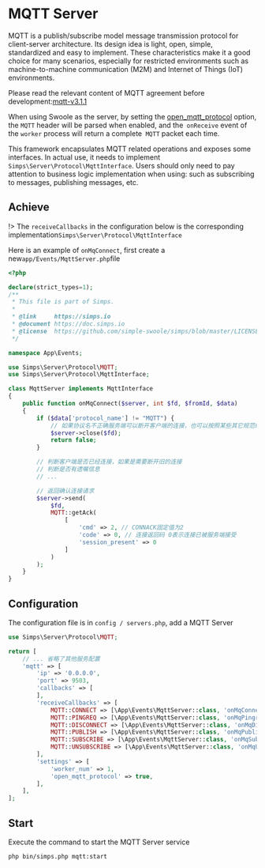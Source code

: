# MQTT Server

MQTT is a publish/subscribe model message transmission protocol for client-server architecture. Its design idea is light, open, simple, standardized and easy to implement. These characteristics make it a good choice for many scenarios, especially for restricted environments such as machine-to-machine communication (M2M) and Internet of Things (IoT) environments.

Please read the relevant content of MQTT agreement before development:[mqtt-v3.1.1](http://docs.oasis-open.org/mqtt/mqtt/v3.1.1/mqtt-v3.1.1.html)

When using Swoole as the server, by setting the [open_mqtt_protocol](https://wiki.swoole.com/#/server/setting?id=open_mqtt_protocol) option, the `MQTT` header will be parsed when enabled, and the` onReceive` event of the `worker` process will return a complete` MQTT` packet each time.

This framework encapsulates MQTT related operations and exposes some interfaces. In actual use, it needs to implement `Simps\Server\Protocol\MqttInterface`. Users should only need to pay attention to business logic implementation when using: such as subscribing to messages, publishing messages, etc.

## Achieve

!> The `receiveCallbacks` in the configuration below is the corresponding implementation`Simps\Server\Protocol\MqttInterface`

Here is an example of `onMqConnect`, first create a new`app/Events/MqttServer.php`file

```php
<?php

declare(strict_types=1);
/**
 * This file is part of Simps.
 *
 * @link     https://simps.io
 * @document https://doc.simps.io
 * @license  https://github.com/simple-swoole/simps/blob/master/LICENSE
 */

namespace App\Events;

use Simps\Server\Protocol\MQTT;
use Simps\Server\Protocol\MqttInterface;

class MqttServer implements MqttInterface
{
    public function onMqConnect($server, int $fd, $fromId, $data)
    {
        if ($data['protocol_name'] != "MQTT") {
            // 如果协议名不正确服务端可以断开客户端的连接，也可以按照某些其它规范继续处理CONNECT报文
            $server->close($fd);
            return false;
        }

        // 判断客户端是否已经连接，如果是需要断开旧的连接
        // 判断是否有遗嘱信息
        // ...

        // 返回确认连接请求
        $server->send(
            $fd,
            MQTT::getAck(
                [
                    'cmd' => 2, // CONNACK固定值为2
                    'code' => 0, // 连接返回码 0表示连接已被服务端接受
                    'session_present' => 0
                ]
            )
        );
    }
}
```

## Configuration

The configuration file is in `config / servers.php`, add a MQTT Server

```php
use Simps\Server\Protocol\MQTT;

return [
    // ... 省略了其他服务配置
    'mqtt' => [
        'ip' => '0.0.0.0',
        'port' => 9503,
        'callbacks' => [
        ],
        'receiveCallbacks' => [
            MQTT::CONNECT => [\App\Events\MqttServer::class, 'onMqConnect'],
            MQTT::PINGREQ => [\App\Events\MqttServer::class, 'onMqPingreq'],
            MQTT::DISCONNECT => [\App\Events\MqttServer::class, 'onMqDisconnect'],
            MQTT::PUBLISH => [\App\Events\MqttServer::class, 'onMqPublish'],
            MQTT::SUBSCRIBE => [\App\Events\MqttServer::class, 'onMqSubscribe'],
            MQTT::UNSUBSCRIBE => [\App\Events\MqttServer::class, 'onMqUnsubscribe'],
        ],
        'settings' => [
            'worker_num' => 1,
            'open_mqtt_protocol' => true,
        ],
    ],
];
```

## Start

Execute the command to start the MQTT Server service

```bash
php bin/simps.php mqtt:start
```